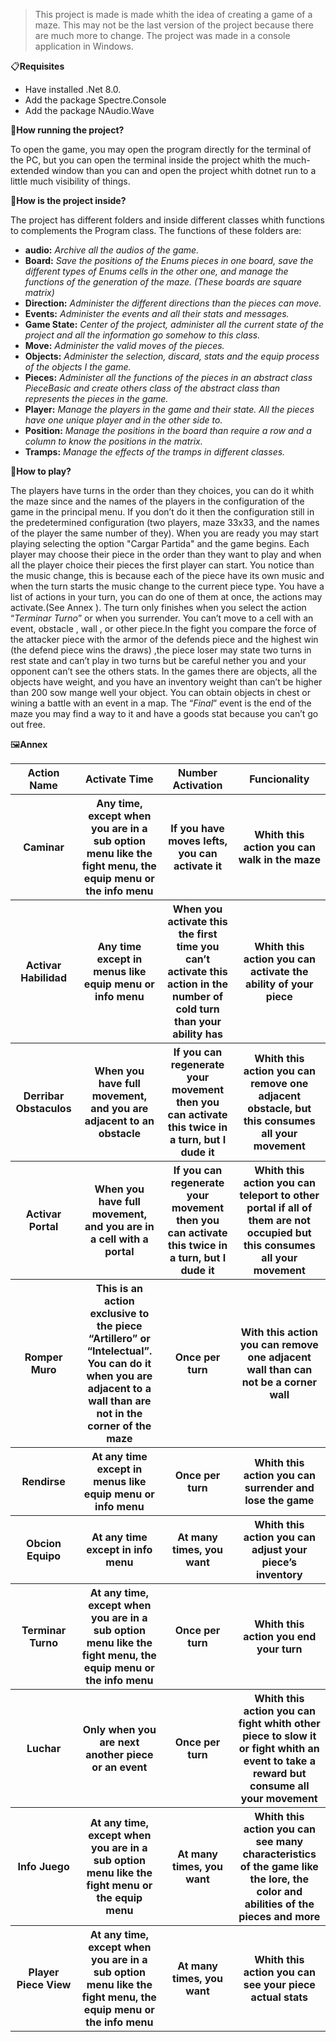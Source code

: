 >This project is made is made whith the idea of creating a game of a maze. This may not be the last version of the project because there are much more to change. 
The project was made in a console application in Windows.

📋**Requisites**
+ Have installed .Net 8.0.
+ Add the package Spectre.Console 
+ Add the package NAudio.Wave

🚂**How running the project?**

To open the game, you may open the program directly for the terminal of the PC, but you can open the terminal inside the project whith the much-extended window than you can and open the project whith dotnet run to a little much visibility of things.

 🔧**How is the project inside?**
 
The project has different folders and inside different classes whith functions to complements the Program class. The functions of these folders are:
+ **audio:** *Archive all the audios of the game.*
+ **Board:** *Save the positions of the Enums pieces in one board, save the different types of Enums cells in the other one, and manage the functions of the generation of the maze. (These boards are square matrix)*
+ **Direction:** *Administer the different directions than the pieces can move.*
+ **Events:** *Administer the events and all their stats and messages.*
+ **Game State:** *Center of the project, administer all the current state of the project and all the information go somehow to this class.*
+ **Move:** *Administer the valid moves of the pieces.*
+ **Objects:** *Administer the selection, discard, stats and the equip process of the objects I the game.*
+ **Pieces:** *Administer all the functions of the pieces in an abstract class PieceBasic and create others class of the abstract class than represents the pieces in the game.*
+ **Player:** *Manage the players in the game and their state. All the pieces have one unique player and in the other side to.*
+ **Position:** *Manage the positions in the board than require a row and a column to know the positions in the matrix.*
+ **Tramps:** *Manage the effects of the tramps in different classes.*

 🎾**How to play?**
 
The players have turns in the order than they choices, you can do it whith the maze since and the names of the players in the configuration of the game in the principal menu. If you don’t do it then the configuration still in the predetermined configuration (two players, maze 33x33, and the names of the player the same number of they). When you are ready you may start playing selecting the option "Cargar Partida" and the game begins. Each player may choose their piece in the order than they want to play and when all the player choice their pieces the first player can start. You notice than the music change, this is because each of the piece have its own music and when the turn starts the music change to the current piece type. You have a list of actions in your turn, you can do one of them at once, the actions may activate.(See Annex ). The turn only finishes when you select the action “*Terminar Turno*” or when you surrender. You can’t move to a cell with an event, obstacle , wall , or other piece.In the fight you compare the force of the attacker piece with the armor of the defends piece and the highest win (the defend piece wins the draws) ,the piece loser may state two turns in rest state and can’t play in two turns but be careful nether you and your opponent can’t see the others stats. In the games there are objects, all the objects have weight, and you have an inventory weight than can’t be higher than 
 200 sow mange well your object. You can obtain objects in chest or wining a battle with an event in a map. The “*Final*” event is the end of the maze you may find a way to it and have a goods stat because you can’t go out free. 

🖼️**Annex** 

<table>
 <tr>
  <th>Action Name</th>
  <th>Activate Time</th>
  <th>Number Activation</th>
  <th>Funcionality</th>
 </tr>
  <tr>
  <th>Caminar</th>
  <th>Any time, except when you are in a sub option menu like the fight menu, the equip menu or the info menu	</th>
  <th> If you have moves lefts, you can activate it</th>
  <th>Whith this action you can walk in the maze</th>
 </tr>
  <tr>
  <th>Activar Habilidad
</th>
  <th>Any time except in menus like equip menu or info menu</th>
  <th>When you activate this the first time you can’t activate this action in the number of cold turn than your ability has	</th>
  <th>Whith this action you can activate the ability of your piece</th>
 </tr>
  <tr>
  <th>Derribar Obstaculos</th>
  <th>When you have full movement, and you are adjacent to an obstacle</th>
  <th>If you can regenerate your movement then you can activate this twice in a turn, but I dude it</th>
  <th>Whith this action you can remove one adjacent obstacle, but this consumes all your movement</th>
 </tr>
  <tr>
  <th>Activar Portal</th>
  <th>When you have full movement, and you are in a cell with a portal	</th>
  <th>If you can regenerate your movement then you can activate this twice in a turn, but I dude it </th>
  <th>Whith this action you can teleport to other portal if all of them are not occupied but this consumes all your movement</th>
 </tr>
   <tr>
  <th>Romper Muro</th>
  <th>This is an action exclusive to the piece “Artillero” or “Intelectual”. You can do it when you are adjacent to a wall than are not in the corner of the maze</th>
  <th>	Once per turn </th>
  <th>	With this action you can
remove one adjacent wall than can not be a corner wall</th>
 </tr>
   <tr>
  <th>Rendirse</th>
  <th>At any time except in menus like equip menu or info menu</th>
  <th>Once per turn</th>
  <th>Whith this action you can surrender and lose the game</th>
 </tr>
   <tr>
  <th>Obcion Equipo</th>
  <th>At any time except in info menu</th>
  <th>At many times, you want</th>
  <th>Whith this action you can adjust your piece’s inventory</th>
 </tr>
   <tr>
  <th>Terminar Turno</th>
  <th>At any time, except when you are in a sub option menu like the fight menu, the equip menu or the info menu</th>
  <th> Once per turn </th>
  <th>Whith this action you end your turn</th>
 </tr>
   <tr>
  <th>Luchar</th>
  <th>Only when you are next another piece or an event</th>
  <th>Once per turn</th>
  <th>Whith this action you can fight whith other piece to slow it or fight whith an event to take a reward but consume all your movement</th>
 </tr>
   <tr>
  <th>Info Juego</th>
  <th>At any time, except when you are in a sub option menu like the fight menu or the equip menu</th>
  <th>At many times, you want</th>
  <th>Whith this action you can see many characteristics of the game like the lore,
the color and abilities of the pieces and more</th>
 </tr>
   <tr>
  <th>Player Piece View</th>
  <th>At any time, except when you are in a sub option menu like the fight menu, the equip menu or the info menu</th>
  <th>At many times, you want	</th>
  <th>Whith this action you can see your piece actual stats</th>
 </tr>
 

















